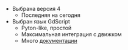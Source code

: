+ Выбрана версия 4
	+ Последняя на сегодня
+ Выбран язык GdScript 
	+ Pyton-like, простой
	+ Максимальная интеграция с движком
	+ Много [документации](https://docs.godotengine.org/en/4.0/) 